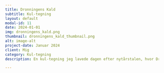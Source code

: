 ```yaml
---
title: Dronningens Kald
subtitle: Kul-tegning
layout: default
modal-id: 11
date: 2024-01-01
img: dronningens_kald.png
thumbnail: dronningens_kald_thumbnail.png
alt: image-alt
project-date: Januar 2024
client: Mig
category: Kul-tegning
description: En kul-tegning jeg lavede dagen efter nytårstalen, hvor Dronning Margrethe fortalte at hun ville træde af. Ved hendes side, står Prins Henrik. 

---
```

